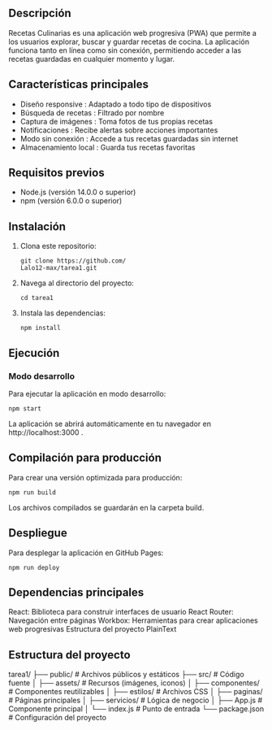 ## Descripción
Recetas Culinarias es una aplicación web progresiva (PWA) que permite a los usuarios explorar, buscar y guardar recetas de cocina.
La aplicación funciona tanto en línea como sin conexión, permitiendo acceder a las recetas guardadas en cualquier momento y lugar.

## Características principales
-  Diseño responsive : Adaptado a todo tipo de dispositivos
-  Búsqueda de recetas : Filtrado por nombre
-  Captura de imágenes : Toma fotos de tus propias recetas
-  Notificaciones : Recibe alertas sobre acciones importantes
-  Modo sin conexión : Accede a tus recetas guardadas sin internet
-  Almacenamiento local : Guarda tus recetas favoritas
## Requisitos previos
- Node.js (versión 14.0.0 o superior)
- npm (versión 6.0.0 o superior)

## Instalación
1. Clona este repositorio:
   
   ```
   git clone https://github.com/
   Lalo12-max/tarea1.git
   ```
2. Navega al directorio del proyecto:
   
   ```
   cd tarea1
   ```
3. Instala las dependencias:
   
   ```
   npm install
   ```
## Ejecución
### Modo desarrollo
Para ejecutar la aplicación en modo desarrollo:

```
npm start
```
La aplicación se abrirá automáticamente en tu navegador en http://localhost:3000 .

## Compilación para producción
Para crear una versión optimizada para producción:


```
npm run build
```

Los archivos compilados se guardarán en la carpeta build.

## Despliegue
Para desplegar la aplicación en GitHub Pages:

```
npm run deploy
```

## Dependencias principales
React: Biblioteca para construir interfaces de usuario
React Router: Navegación entre páginas
Workbox: Herramientas para crear aplicaciones web progresivas
Estructura del proyecto
PlainText

## Estructura del proyecto
tarea1/
├── public/               # Archivos públicos y estáticos
├── src/                  # Código fuente
│   ├── assets/           # Recursos (imágenes, iconos)
│   ├── componentes/      # Componentes reutilizables
│   ├── estilos/          # Archivos CSS
│   ├── paginas/          # Páginas principales
│   ├── servicios/        # Lógica de negocio
│   ├── App.js            # Componente principal
│   └── index.js          # Punto de entrada
└── package.json          # Configuración del proyecto


